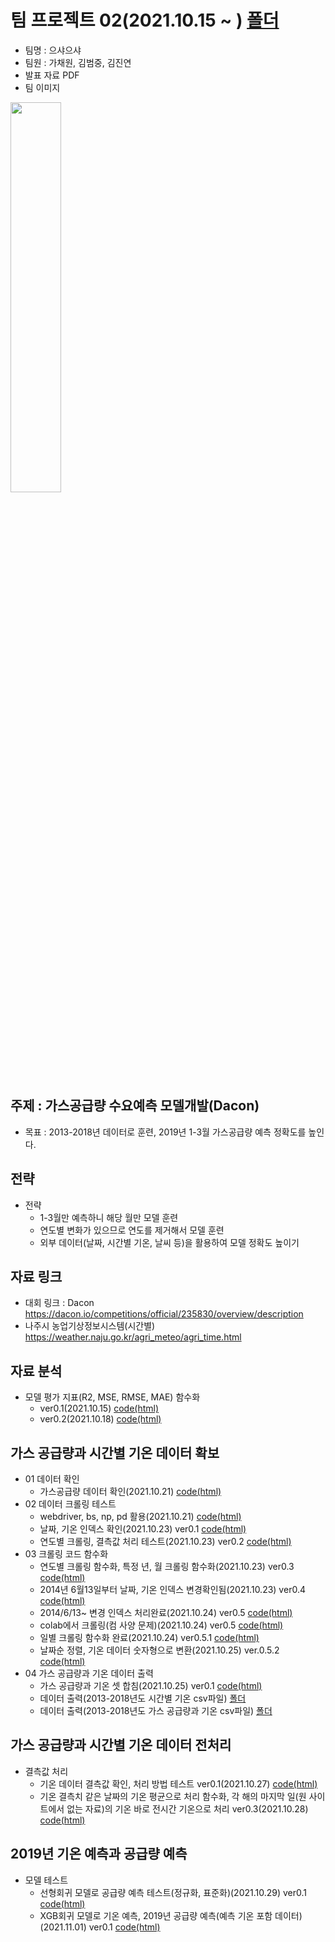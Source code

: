 # 팀 프로젝트 02(2021.10.15 ~ ) [폴더](https://github.com/kbjung/LikeLion_13th_DataCourse/tree/main/TP02)
- 팀명 : 으샤으샤
- 팀원 : 가채원, 김범중, 김진연
- 발표 자료 PDF
- 팀 이미지
<img src="https://user-images.githubusercontent.com/88702587/137842353-f41cd815-4d79-4654-bb85-e2a58f8ca6ec.png" width=40%>
    
## 주제 : 가스공급량 수요예측 모델개발(Dacon)
+ 목표 : 2013-2018년 데이터로 훈련, 2019년 1-3월 가스공급량 예측 정확도를 높인다.

## 전략
+ 전략
  - 1-3월만 예측하니 해당 월만 모델 훈련
  - 연도별 변화가 있으므로 연도를 제거해서 모델 훈련
  - 외부 데이터(날짜, 시간별 기온, 날씨 등)을 활용하여 모델 정확도 높이기

## 자료 링크
  - 대회 링크 : Dacon https://dacon.io/competitions/official/235830/overview/description
  - 나주시 농업기상정보시스템(시간별) https://weather.naju.go.kr/agri_meteo/agri_time.html
## 자료 분석
  + 모델 평가 지표(R2, MSE, RMSE, MAE) 함수화
    - ver0.1(2021.10.15) [code(html)](https://kbjung.github.io/LikeLion_13th_DataCourse/TP02/2021.10.15_01_평가지표_함수화(dacon)ver0.1.html)
    - ver0.2(2021.10.18) [code(html)](https://kbjung.github.io/LikeLion_13th_DataCourse/TP02/2021.10.18_01_평가지표_함수화(dacon)ver0.2.html)
## 가스 공급량과 시간별 기온 데이터 확보
  + 01 데이터 확인
      - 가스공급량 데이터 확인(2021.10.21) [code(html)](https://kbjung.github.io/LikeLion_13th_DataCourse/TP02/2021.10.21-01_가스공급량_데이터_확인.html)
  + 02 데이터 크롤링 테스트
      - webdriver, bs, np, pd 활용(2021.10.21) [code(html)](https://kbjung.github.io/LikeLion_13th_DataCourse/TP02/2021.10.21-02_시간별_온도_채우기.html)
      - 날짜, 기온 인덱스 확인(2021.10.23) ver0.1 [code(html)](https://kbjung.github.io/LikeLion_13th_DataCourse/TP02/2021.10.23-03_시간별_온도_채우기_ver0.1.html)
      - 연도별 크롤링, 결측값 처리 테스트(2021.10.23) ver0.2 [code(html)](https://kbjung.github.io/LikeLion_13th_DataCourse/TP02/2021.10.23-03_시간별_온도_채우기_ver0.2.html)
  + 03 크롤링 코드 함수화
      - 연도별 크롤링 함수화, 특정 년, 월 크롤링 함수화(2021.10.23) ver0.3 [code(html)](https://kbjung.github.io/LikeLion_13th_DataCourse/TP02/2021.10.23-03_시간별_온도_채우기_ver0.3.html)
      - 2014년 6월13일부터 날짜, 기온 인덱스 변경확인됨(2021.10.23) ver0.4 [code(html)](https://kbjung.github.io/LikeLion_13th_DataCourse/TP02/2021.10.23-03_시간별_온도_채우기_ver0.4.html)
      - 2014/6/13~ 변경 인덱스 처리완료(2021.10.24) ver0.5 [code(html)](https://kbjung.github.io/LikeLion_13th_DataCourse/TP02/2021.10.24-03_시간별_온도_채우기_ver0.5.html)
      - colab에서 크롤링(컴 사양 문제)(2021.10.24) ver0.5 [code(html)](https://kbjung.github.io/LikeLion_13th_DataCourse/TP02/2021.10.24-03_시간별_온도_채우기_ver0.5(colab).html)
      - 일별 크롤링 함수화 완료(2021.10.24) ver0.5.1 [code(html)](https://kbjung.github.io/LikeLion_13th_DataCourse/TP02/2021.10.24-03_시간별_온도_채우기_ver0.5.1.html)
      - 날짜순 정렬, 기온 데이터 숫자형으로 변환(2021.10.25) ver.0.5.2 [code(html)](https://kbjung.github.io/LikeLion_13th_DataCourse/TP02/2021.10.25-03_시간별_온도_채우기_ver0.5.2.html)
  + 04 가스 공급량과 기온 데이터 출력
    - 가스 공급량과 기온 셋 합침(2021.10.25) ver0.1 [code(html)](https://kbjung.github.io/LikeLion_13th_DataCourse/TP02/2021.10.25-04_가스_기온_합치기_ver0.1.html)
    - 데이터 출력(2013-2018년도 시간별 기온 csv파일) [폴더](https://github.com/kbjung/LikeLion_13th_DataCourse/tree/main/TP02/%EA%B8%B0%EC%83%81%EC%9E%90%EB%A3%8C(2013.01.01~2018.12.31)/colab)
    - 데이터 출력(2013-2018년도 가스 공급량과 기온 csv파일) [폴더](https://github.com/kbjung/LikeLion_13th_DataCourse/tree/main/TP02/%EA%B8%B0%EC%83%81%EC%9E%90%EB%A3%8C(2013.01.01~2018.12.31)/jupyter2)


## 가스 공급량과 시간별 기온 데이터 전처리
  + 결측값 처리
    - 기온 데이터 결측값 확인, 처리 방법 테스트 ver0.1(2021.10.27) [code(html)](https://kbjung.github.io/LikeLion_13th_DataCourse/TP02/2021.10.27-05_2019년_결측치_처리_ver0.1.html)
    - 기온 결측치 같은 날짜의 기온 평균으로 처리 함수화, 각 해의 마지막 일(원 사이트에서 없는 자료)의 기온 바로 전시간 기온으로 처리 ver0.3(2021.10.28) [code(html)](https://kbjung.github.io/LikeLion_13th_DataCourse/TP02/2021.10.28-05_2019년_결측치_처리_ver0.3.html)

## 2019년 기온 예측과 공급량 예측
  + 모델 테스트
    - 선형회귀 모델로 공급량 예측 테스트(정규화, 표준화)(2021.10.29) ver0.1 [code(html)](https://kbjung.github.io/LikeLion_13th_DataCourse/TP02/2021.10.29-06_01_선형회귀_테스트.html)
    - XGB회귀 모델로 기온 예측, 2019년 공급량 예측(예측 기온 포함 데이터)(2021.11.01) ver0.1 [code(html)](https://kbjung.github.io/LikeLion_13th_DataCourse/TP02/2021.11.01-06_02_모델_테스트.html)
